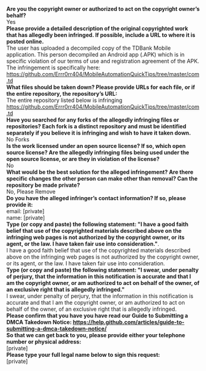 **Are you the copyright owner or authorized to act on the copyright owner’s behalf?**  
Yes  
**Please provide a detailed description of the original copyrighted work that has allegedly been infringed. If possible, include a URL to where it is posted online.**  
The user has uploaded a decompiled copy of the TDBank Mobile application. This person decompiled an Android app (.APK) which is in specific violation of our terms of use and registration agreement of the APK.  
The infringement is specifically here:   
https://github.com/Errr0rr404/MobileAutomationQuickTips/tree/master/com.td  
**What files should be taken down? Please provide URLs for each file, or if the entire repository, the repository’s URL:**  
The entire repository listed below is infringing   
https://github.com/Errr0rr404/MobileAutomationQuickTips/tree/master/com.td  
**Have you searched for any forks of the allegedly infringing files or repositories? Each fork is a distinct repository and must be identified separately if you believe it is infringing and wish to have it taken down.**  
No Forks  
**Is the work licensed under an open source license? If so, which open source license? Are the allegedly infringing files being used under the open source license, or are they in violation of the license?**  
No  
**What would be the best solution for the alleged infringement? Are there specific changes the other person can make other than removal? Can the repository be made private?**  
No, Please Remove  
**Do you have the alleged infringer’s contact information? If so, please provide it:**  
email: [private]  
name: [private]  
**Type (or copy and paste) the following statement: "I have a good faith belief that use of the copyrighted materials described above on the infringing web pages is not authorized by the copyright owner, or its agent, or the law. I have taken fair use into consideration."**.  
I have a good faith belief that use of the copyrighted materials described above on the infringing web pages is not authorized by the copyright owner, or its agent, or the law. I have taken fair use into consideration.  
**Type (or copy and paste) the following statement: "I swear, under penalty of perjury, that the information in this notification is accurate and that I am the copyright owner, or am authorized to act on behalf of the owner, of an exclusive right that is allegedly infringed."**  
I swear, under penalty of perjury, that the information in this notification is accurate and that I am the copyright owner, or am authorized to act on behalf of the owner, of an exclusive right that is allegedly infringed.  
**Please confirm that you have you have read our Guide to Submitting a DMCA Takedown Notice: https://help.github.com/articles/guide-to-submitting-a-dmca-takedown-notice/**  
**So that we can get back to you, please provide either your telephone number or physical address:**  
[private]  
**Please type your full legal name below to sign this request:**  
[private]
